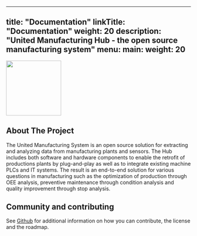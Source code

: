
---
title: "Documentation"
linkTitle: "Documentation"
weight: 20
description: "United Manufacturing Hub - the open source manufacturing system"
menu:
  main:
    weight: 20
---

<img src="/images/Otto.svg" style="height: 150px !important">



<!-- ABOUT THE PROJECT -->
## About The Project

The United Manufacturing System is an open source solution for extracting and analyzing data from manufacturing plants and sensors. The Hub includes both software and hardware components to enable the retrofit of productions plants by plug-and-play as well as to integrate existing machine PLCs and IT systems. The result is an end-to-end solution for various questions in manufacturing such as the optimization of production through OEE analysis, preventive maintenance through condition analysis and quality improvement through stop analysis.

<!-- OTHER -->
## Community and contributing 

See [Github](https://github.com/united-manufacturing-hub/united-manufacturing-hub) for additional information on how you can contribute, the license and the roadmap.
